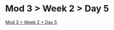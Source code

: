# Mod 3 > Week 2 > Day 5

[Mod 3 > Week 2 > Day 5](https://whitehatlearningproducts.github.io/swe/mod3/wk2/day5.html)